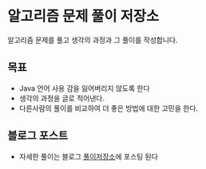 # 알고리즘 문제 풀이 저장소
알고리즘 문제를 풀고 생각의 과정과 그 풀이를 작성합니다.

## 목표 
- Java 언어 사용 감을 잃어버리지 않도록 한다
- 생각의 과정을 글로 적어낸다.
- 다른사람의 풀이를 비교하여 더 좋은 방법에 대한 고민을 한다.

## 블로그 포스트
- 자세한 풀이는 블로그 [풀이저장소]에 포스팅 된다

[풀이저장소]:(http://skagh.tistory.com/category/공부/알고리즘)